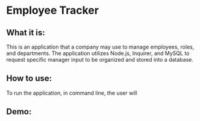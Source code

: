 # Employee Tracker #

## What it is:

This is an application that a company may use to manage employees, roles, and departments. The application utilizes Node.js, Inquirer, and MySQL to request specific manager input to be organized and stored into a database.

## How to use:

To run the application, in command line, the user will 

## Demo:
